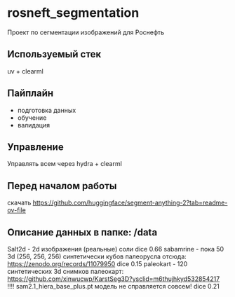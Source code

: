 # rosneft_segmentation

Проект по сегментации изображений для Роснефть

## Используемый стек
uv + clearml

## Пайплайн
- подготовка данных
- обучение
- валидация

## Управление
Управлять всем через hydra + clearml


## Перед началом работы
скачать https://github.com/huggingface/segment-anything-2?tab=readme-ov-file


## Описание данных в папке: /data  
Salt2d - 2d изображения (реальные) соли  dice 0.66
sabamrine - пока 50 3d (256, 256, 256) синтетически кубов палеорусла отсюда: https://zenodo.org/records/11079950  dice 0.15
paleokart - 120 синтетических 3d снимков палеокарт: https://github.com/xinwucwp/KarstSeg3D?ysclid=m6thujhkyd532854217  !!!! sam2.1_hiera_base_plus.pt модель не справляется совсем! dice 0.21

